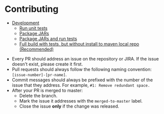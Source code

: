 # Contributing

<!-- START doctoc generated TOC please keep comment here to allow auto update -->
<!-- DON'T EDIT THIS SECTION, INSTEAD RE-RUN doctoc TO UPDATE -->


- [Development](#development)
    - [Run unit tests](#run-unit-tests)
    - [Package JARs](#package-jars)
    - [Package JARs and run tests](#package-jars-and-run-tests)
    - [Full build with tests, but without install to maven local repo (Recommended)](#full-build-with-tests-but-without-install-to-maven-local-repo-recommended)

<!-- END doctoc generated TOC please keep comment here to allow auto update -->


- Every PR should address an issue on the repository or JIRA. If the issue doesn't exist, please create it first.
- Pull requests should always follow the following naming convention: 
`[issue-number]-[pr-name]`. 
- Commit messages should always be prefixed with the number of the issue that they address. 
For example, `#1: Remove redundant space.`
- After your PR is merged to master:
    - Delete the branch.
    - Mark the issue it addresses with the `merged-to-master` label.
    - Close the issue **only** if the change was released.
